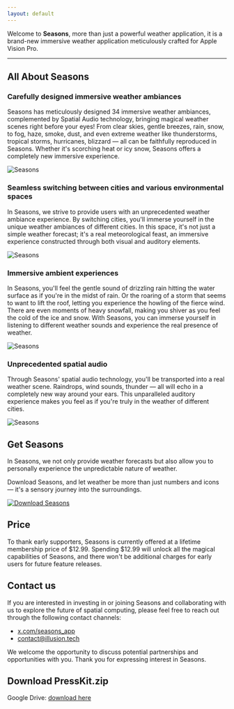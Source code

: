 ```yaml
---
layout: default
---
```


Welcome to **Seasons**, more than just a powerful weather application, it is a brand-new immersive weather application meticulously crafted for Apple Vision Pro.

* * *

## All About Seasons

### Carefully designed immersive weather ambiances

Seasons has meticulously designed 34 immersive weather ambiances, complemented by Spatial Audio technology, bringing magical weather scenes right before your eyes! From clear skies, gentle breezes, rain, snow, to fog, haze, smoke, dust, and even extreme weather like thunderstorms, tropical storms, hurricanes, blizzard — all can be faithfully reproduced in Seasons. Whether it's scorching heat or icy snow, Seasons offers a completely new immersive experience.

![Seasons](https://press.seasons.app/assets/images/Choose_weather_street.png)

### Seamless switching between cities and various environmental spaces

In Seasons, we strive to provide users with an unprecedented weather ambiance experience. By switching cities, you'll immerse yourself in the unique weather ambiances of different cities. In this space, it's not just a simple weather forecast; it's a real meteorological feast, an immersive experience constructed through both visual and auditory elements.

![Seasons](https://press.seasons.app/assets/images/Choose_weather_Mars.png)

### Immersive ambient experiences

In Seasons, you'll feel the gentle sound of drizzling rain hitting the water surface as if you're in the midst of rain. Or the roaring of a storm that seems to want to lift the roof, letting you experience the howling of the fierce wind. There are even moments of heavy snowfall, making you shiver as you feel the cold of the ice and snow. With Seasons, you can immerse yourself in listening to different weather sounds and experience the real presence of weather.

![Seasons](https://press.seasons.app/assets/images/Snow.png)

### Unprecedented spatial audio

Through Seasons' spatial audio technology, you'll be transported into a real weather scene. Raindrops, wind sounds, thunder — all will echo in a completely new way around your ears. This unparalleled auditory experience makes you feel as if you're truly in the weather of different cities.

![Seasons](https://press.seasons.app/assets/images/Thunder_storm2.png)

## Get Seasons

In Seasons, we not only provide weather forecasts but also allow you to personally experience the unpredictable nature of weather. 

Download Seasons, and let weather be more than just numbers and icons — it's a sensory journey into the surroundings.

[![Download Seasons](https://press.seasons.app/assets/images/appstore.svg)](https://get.seasons.app/?utm_source=presskit "Download Seasons on the App Store")

## Price

To thank early supporters, Seasons is currently offered at a lifetime membership price of $12.99. Spending $12.99 will unlock all the magical capabilities of Seasons, and there won't be additional charges for early users for future feature releases.

## Contact us

If you are interested in investing in or joining Seasons and collaborating with us to explore the future of spatial computing, please feel free to reach out through the following contact channels:

*   [x.com/seasons_app](https://x.com/seasons_app)
*   [contact@illusion.tech](mailto:contact@illusion.tech)

We welcome the opportunity to discuss potential partnerships and opportunities with you. Thank you for expressing interest in Seasons.

## Download PressKit.zip

Google Drive: [download here](https://drive.google.com/drive/folders/1CzSjDGUK2CJ9SfJGlld6c5AKaJE0kSAN)

